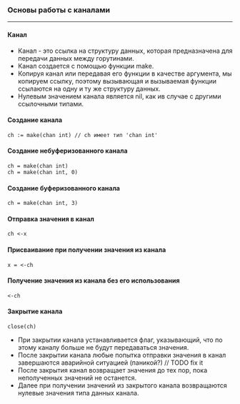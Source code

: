 ### Основы работы с каналами

---

#### Канал

- Канал - это ссылка на структуру данных, которая предназначена для передачи данных между горутинами.
- Канал создается с помощью функции make.
- Копируя канал или передавая его функции в качестве аргумента, мы копируем ссылку, поэтому вызывающая и вызываемая
  функции ссылаются на одну и ту же структуру данных.
- Нулевым значением канала является nil, как ив случае с другими ссылочными типами.

#### Создание канала

```
ch := make(chan int) // ch имеет тип 'chan int'
```

#### Создание небуферизованного канала

```
ch = make(chan int)
ch = make(chan int, 0)
```

#### Создание буферизованного канала

```
ch = make(chan int, 3)
```

#### Отправка значения в канал

```
ch <-x
```

#### Присваивание при получении значения из канала

```
x = <-ch
```

#### Получение значения из канала без его использования

```
<-ch
```

#### Закрытие канала

```
close(ch)
```

- При закрытии канала устанавливается флаг, указывающий, что по этому каналу больше не будут передаваться значения.
- После закрытии канала любые попытка отправки значения в канал завершаются аварийной ситуацией (паникой?) // TODO fix
  it
- После закрытия канал возвращает значения до тех пор, пока неполученных значений не останется.
- Далее при получении значений из закрытого канала возвращаются нулевые значения типа данных канала.
